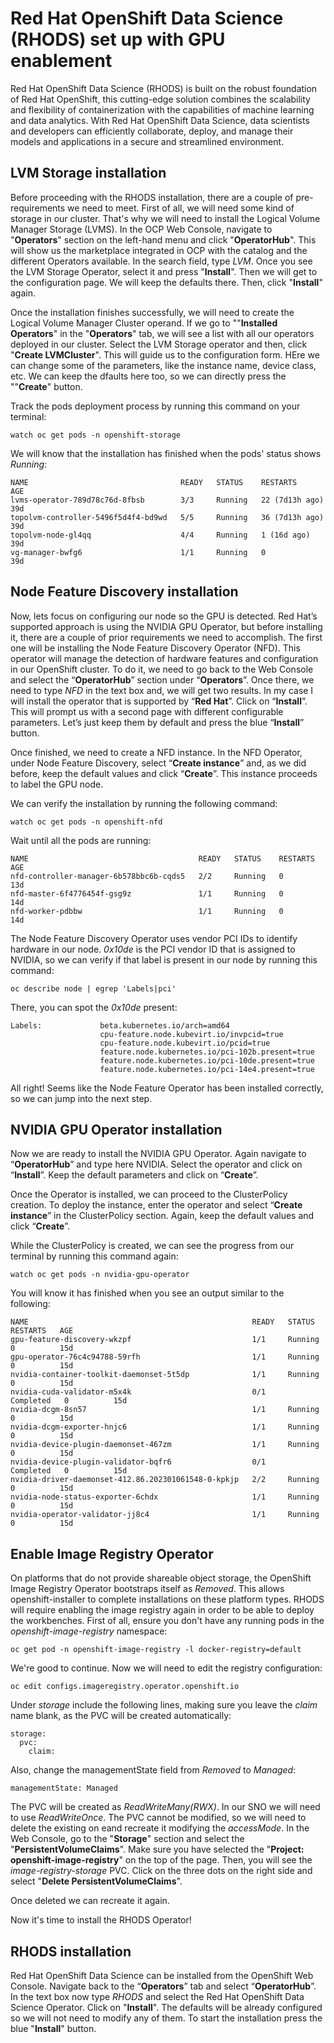 # Red Hat OpenShift Data Science (RHODS) set up with GPU enablement
Red Hat OpenShift Data Science (RHODS) is built on the robust foundation of Red Hat OpenShift, this cutting-edge solution combines the scalability and flexibility of containerization with the capabilities of machine learning and data analytics. With Red Hat OpenShift Data Science, data scientists and developers can efficiently collaborate, deploy, and manage their models and applications in a secure and streamlined environment.

## LVM Storage installation
Before proceeding with the RHODS installation, there are a couple of pre-requirements we need to meet. First of all, we will need some kind of storage in our cluster. That's why we will need to install the Logical Volume Manager Storage (LVMS). In the OCP Web Console, navigate to "**Operators**" section on the left-hand menu and click "**OperatorHub**". This will show us the marketplace integrated in OCP with the catalog and the different Operators available. In the search field, type *LVM*. Once you see the LVM Storage Operator, select it and press "**Install**". Then we will get to the configuration page. We will keep the defaults there. Then, click "**Install**" again. 

Once the installation finishes successfully, we will need to create the Logical Volume Manager Cluster operand. If we go to ""**Installed Operators**" in the "**Operators**" tab, we will see a list with all our operators deployed in our cluster. Select the LVM Storage operator and then, click "**Create LVMCluster**". This will guide us to the configuration form. HEre we can change some of the parameters, like the instance name, device class, etc. We can keep the dfaults here too, so we can directly press the ""**Create**" button.

Track the pods deployment process by running this command on your terminal:
```
watch oc get pods -n openshift-storage
```
We will know that the installation has finished when the pods' status shows *Running*:
```
NAME                                  READY   STATUS    RESTARTS         AGE
lvms-operator-789d78c76d-8fbsb        3/3     Running   22 (7d13h ago)   39d
topolvm-controller-5496f5d4f4-bd9wd   5/5     Running   36 (7d13h ago)   39d
topolvm-node-gl4qq                    4/4     Running   1 (16d ago)      39d
vg-manager-bwfg6                      1/1     Running   0                39d
```

## Node Feature Discovery installation
Now, lets focus on configuring our node so the GPU is detected. Red Hat’s supported approach is using the NVIDIA GPU Operator, but before installing it, there are a couple of prior requirements we need to accomplish. The first one will be installing the Node Feature Discovery Operator (NFD). This operator will manage the detection of hardware features and configuration in our OpenShift cluster. To do it, we need to go back to the Web Console and select the “**OperatorHub**” section under “**Operators**”. Once there, we need to type *NFD* in the text box and, we will get two results. In my case I will install the operator that is supported by “**Red Hat**”. Click on “**Install**”. This will prompt us with a second page with different configurable parameters. Let’s just keep them by default and press the blue “**Install**” button. 

Once finished, we need to create a NFD instance. In the NFD Operator, under Node Feature Discovery, select “**Create instance**” and, as we did before, keep the default values and click “**Create**”. This instance proceeds to label the GPU node.

We can verify the installation by running the following command:
```
watch oc get pods -n openshift-nfd
```
Wait until all the pods are running:
```
NAME                                      READY   STATUS    RESTARTS	  AGE
nfd-controller-manager-6b578bbc6b-cqds5   2/2     Running   0             13d
nfd-master-6f4776454f-gsg9z               1/1     Running   0             14d
nfd-worker-pdbbw                          1/1     Running   0             14d
```

The Node Feature Discovery Operator uses vendor PCI IDs to identify hardware in our node. *0x10de* is the PCI vendor ID that is assigned to NVIDIA, so we can verify if that label is present in our node by running this command: 
```
oc describe node | egrep 'Labels|pci'
```

There, you can spot the *0x10de* present:
```
Labels:             beta.kubernetes.io/arch=amd64
                    cpu-feature.node.kubevirt.io/invpcid=true
                    cpu-feature.node.kubevirt.io/pcid=true
                    feature.node.kubernetes.io/pci-102b.present=true
                    feature.node.kubernetes.io/pci-10de.present=true
                    feature.node.kubernetes.io/pci-14e4.present=true
```

All right! Seems like the Node Feature Operator has been installed correctly, so we can jump into the next step.

## NVIDIA GPU Operator installation
Now we are ready to install the NVIDIA GPU Operator. Again navigate to “**OperatorHub**” and type here NVIDIA. Select the operator and click on “**Install**”. Keep the default parameters and click on “**Create**”.

Once the Operator is installed, we can proceed to the ClusterPolicy creation. To deploy the instance, enter the operator and select “**Create instance**” in the ClusterPolicy section. Again, keep the default values and click “**Create**”.

While the ClusterPolicy is created, we can see the progress from our terminal by running this command again:
```
watch oc get pods -n nvidia-gpu-operator
```
You will know it has finished when you see an output similar to the following:
```
NAME                                                  READY   STATUS	  RESTARTS   AGE
gpu-feature-discovery-wkzpf                           1/1     Running     0          15d
gpu-operator-76c4c94788-59rfh                         1/1     Running     0          15d
nvidia-container-toolkit-daemonset-5t5dp              1/1     Running     0          15d
nvidia-cuda-validator-m5x4k                           0/1     Completed   0          15d
nvidia-dcgm-8sn57                                     1/1     Running     0          15d
nvidia-dcgm-exporter-hnjc6                            1/1     Running     0          15d
nvidia-device-plugin-daemonset-467zm                  1/1     Running     0          15d
nvidia-device-plugin-validator-bqfr6                  0/1     Completed   0          15d
nvidia-driver-daemonset-412.86.202301061548-0-kpkjp   2/2     Running     0          15d
nvidia-node-status-exporter-6chdx                     1/1     Running     0          15d
nvidia-operator-validator-jj8c4                       1/1     Running     0          15d
```

## Enable Image Registry Operator
On platforms that do not provide shareable object storage, the OpenShift Image Registry Operator bootstraps itself as *Removed*. This allows openshift-installer to complete installations on these platform types. RHODS will require enabling the image registry again in order to be able to deploy the workbenches. First of all, ensure you don't have any running pods in the *openshift-image-registry* namespace:
```
oc get pod -n openshift-image-registry -l docker-registry=default
```

We're good to continue. Now we will need to edit the registry configuration: 
```
oc edit configs.imageregistry.operator.openshift.io
```

Under *storage* include the following lines, making sure you leave the *claim* name blank, as the PVC will be created automatically:
```
storage:
  pvc:
    claim:
```

Also, change the managementState field from *Removed* to *Managed*:
```
managementState: Managed
```

The PVC will be created as *ReadWriteMany(RWX)*. In our SNO we will need to use *ReadWriteOnce*. The PVC cannot be modified, so we will need to delete the existing on eand recreate it modifying the *accessMode*. In the Web Console, go to the "**Storage**" section and select the "**PersistentVolumeClaims**". Make sure you have selected the "**Project: openshift-image-registry**" on the top of the page. Then, you will see the *image-registry-storage* PVC. Click on the three dots on the right side and select "**Delete PersistentVolumeClaims**". 

Once deleted we can recreate it again. 

Now it's time to install the RHODS Operator!

## RHODS installation
Red Hat OpenShift Data Science can be installed from the OpenShift Web Console. Navigate back to the “**Operators**” tab and select “**OperatorHub**”. In the text box now type *RHODS* and select the Red Hat OpenShift Data Science Operator. Click on "**Install**". The defaults will be already configured so we will not need to modify any of them. To start the installation press the blue "**Install**" button. 

